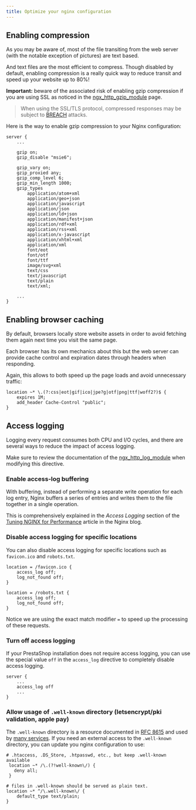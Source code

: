 ```yaml
---
title: Optimize your nginx configuration
---
```


## Enabling compression

As you may be aware of, most of the file transiting from the web server (with the notable exception of pictures) are text based.

And text files are the most efficient to compress. Though disabled by default, enabling compression is a really quick way to reduce transit and speed up your website up to 80%!

**Important:** beware of the associated risk of enabling gzip compression if you are using SSL as noticed in the [ngx_http_gzip_module](http://nginx.org/en/docs/http/ngx_http_gzip_module.html) page.

> When using the SSL/TLS protocol, compressed responses may be subject to [BREACH](https://en.wikipedia.org/wiki/BREACH) attacks.

Here is the way to enable gzip compression to your Nginx configuration:

```nginx
server {
    ...

    gzip on;
    gzip_disable "msie6";

    gzip_vary on;
    gzip_proxied any;
    gzip_comp_level 6;
    gzip_min_length 1000;
    gzip_types
        application/atom+xml
        application/geo+json
        application/javascript
        application/json
        application/ld+json
        application/manifest+json
        application/rdf+xml
        application/rss+xml
        application/x-javascript
        application/xhtml+xml
        application/xml
        font/eot
        font/otf
        font/ttf
        image/svg+xml
        text/css
        text/javascript
        text/plain
        text/xml;

    ...
}
```

## Enabling browser caching

By default, browsers locally store website assets in order to avoid fetching them again next time you visit the same page.

Each browser has its own mechanics about this but the web server can provide cache control and expiration dates through headers when responding.

Again, this allows to both speed up the page loads and avoid unnecessary traffic:

```nginx
location ~* \.(?:css|eot|gif|ico|jpe?g|otf|png|ttf|woff2?)$ {
    expires 1M;
    add_header Cache-Control "public";
}
```

## Access logging

Logging every request consumes both CPU and I/O cycles, and there are several ways to reduce the impact of access logging.

Make sure to review the documentation of the [ngx_http_log_module](http://nginx.org/en/docs/http/ngx_http_log_module.html) when modifying this directive.

### Enable access‑log buffering

With buffering, instead of performing a separate write operation for each log entry, Nginx buffers a series of entries and writes them to the file together in a single operation.

This is comprehensively explained in the *Access Logging* section of the [Tuning NGINX for Performance](https://www.nginx.com/blog/tuning-nginx/) article in the Nginx blog.

### Disable access logging for specific locations

You can also disable access logging for specific locations such as `favicon.ico` and `robots.txt`.

```nginx
location = /favicon.ico {
    access_log off;
    log_not_found off;
}

location = /robots.txt {
    access_log off;
    log_not_found off;
}
```

Notice we are using the exact match modifier `=` to speed up the processing of these requests.

### Turn off access logging

If your PrestaShop installation does not require access logging, you can use the special value `off` in the `access_log` directive to completely disable access logging.

```nginx
server {
    ...
    access_log off
    ...
}
```

### Allow usage of `.well-known` directory (letsencrypt/pki validation, apple pay)

The `.well-known` directory is a resource documented in [RFC 8615](https://datatracker.ietf.org/doc/html/rfc8615) and used by [many services](https://en.m.wikipedia.org/wiki/Well-known_URI).
If you need an external access to the `.well-known` directory, you can update you nginx configuration to use:

```nginx
# .htaccess, .DS_Store, .htpasswd, etc., but keep .well-known available
 location ~* /\.(?!well-known\/) {
   deny all;
 }

# files in .well-known should be served as plain text.
location ~* ^/\.well-known\/ {
    default_type text/plain;
}
```
